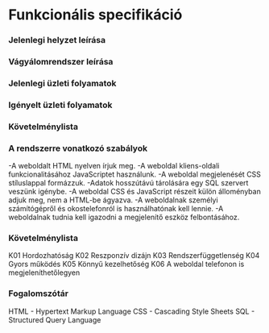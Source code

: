 # Funkcionális specifikáció

### Jelenlegi helyzet leírása

### Vágyálomrendszer leírása

### Jelenlegi üzleti folyamatok

### Igényelt üzleti folyamatok

### Követelménylista

### A rendszerre vonatkozó szabályok

-A weboldalt HTML nyelven írjuk meg.
-A weboldal kliens-oldali funkcionalitásához JavaScriptet használunk.
-A weboldal megjelenését CSS stíluslappal formázzuk.
-Adatok hosszútávú tárolására egy SQL szervert veszünk igénybe.
-A weboldal CSS és JavaScript részeit külön álloményban adjuk meg, nem  a HTML-be ágyazva.
-A weboldalnak személyi számítógépről és okostelefonról is használhatónak kell lennie.
-A weboldalnak tudnia kell igazodni a megjelenítő eszköz felbontásához.

### Követelménylista

K01 Hordozhatóság
K02 Reszponzív dizájn
K03 Rendszerfüggetlenség
K04 Gyors működés
K05 Könnyű kezelhetőség
K06 A weboldal telefonon is megjeleníthetőlegyen

### Fogalomszótár

HTML - Hypertext Markup Language
CSS - Cascading Style Sheets
SQL - Structured Query Language